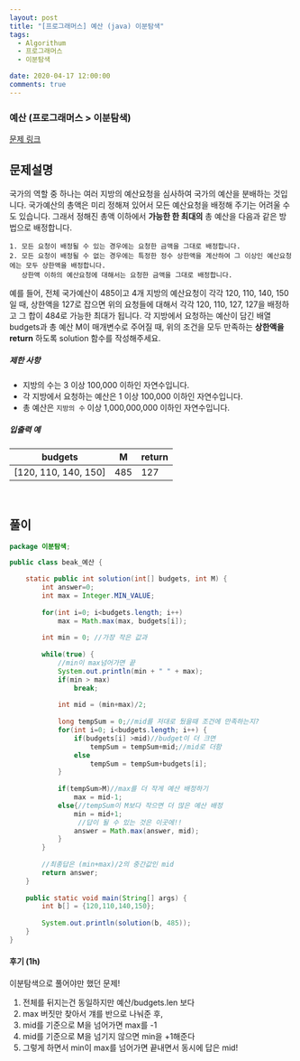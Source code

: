```yaml
---
layout: post
title: "[프로그래머스] 예산 (java) 이분탐색"
tags:
  - Algorithum
  - 프로그래머스
  - 이분탐색

date: 2020-04-17 12:00:00
comments: true
---
```




###   예산 (프로그래머스 > 이분탐색)

[문제 링크](https://programmers.co.kr/learn/courses/30/lessons/43237 )

## 문제설명

국가의 역할 중 하나는 여러 지방의 예산요청을 심사하여 국가의 예산을 분배하는 것입니다. 국가예산의 총액은 미리 정해져 있어서 모든 예산요청을 배정해 주기는 어려울 수도 있습니다. 그래서 정해진 총액 이하에서 **가능한 한 최대의** 총 예산을 다음과 같은 방법으로 배정합니다.

```
1. 모든 요청이 배정될 수 있는 경우에는 요청한 금액을 그대로 배정합니다.
2. 모든 요청이 배정될 수 없는 경우에는 특정한 정수 상한액을 계산하여 그 이상인 예산요청에는 모두 상한액을 배정합니다. 
   상한액 이하의 예산요청에 대해서는 요청한 금액을 그대로 배정합니다. 
```

예를 들어, 전체 국가예산이 485이고 4개 지방의 예산요청이 각각 120, 110, 140, 150일 때, 상한액을 127로 잡으면 위의 요청들에 대해서 각각 120, 110, 127, 127을 배정하고 그 합이 484로 가능한 최대가 됩니다.
각 지방에서 요청하는 예산이 담긴 배열 budgets과 총 예산 M이 매개변수로 주어질 때, 위의 조건을 모두 만족하는 **상한액을 return** 하도록 solution 함수를 작성해주세요.

##### 제한 사항

- 지방의 수는 3 이상 100,000 이하인 자연수입니다.
- 각 지방에서 요청하는 예산은 1 이상 100,000 이하인 자연수입니다.
- 총 예산은 `지방의 수` 이상 1,000,000,000 이하인 자연수입니다.

##### 입출력 예

| budgets              | M    | return |
| -------------------- | ---- | ------ |
| [120, 110, 140, 150] | 485  | 127    |

<br>

## 풀이

```java
package 이분탐색;

public class beak_예산 {

    static public int solution(int[] budgets, int M) {
    	int answer=0;
    	int max = Integer.MIN_VALUE;
    	
    	for(int i=0; i<budgets.length; i++)
    		max = Math.max(max, budgets[i]);
    	
    	int min = 0; //가장 작은 값과
    	
    	while(true) {
    		//min이 max넘어가면 끝
    		System.out.println(min + " " + max);
    		if(min > max)
    			break;
    		
    		int mid = (min+max)/2;
    		
    		long tempSum = 0;//mid를 저대로 뒀을때 조건에 만족하는지?
    		for(int i=0; i<budgets.length; i++) {
    			if(budgets[i] >mid)//budget이 더 크면
    				tempSum = tempSum+mid;//mid로 더함
    			else
    				tempSum = tempSum+budgets[i];
    		}
    		
    		if(tempSum>M)//max를 더 작게 예산 배정하기
    			max = mid-1;
    		else{//tempSum이 M보다 작으면 더 많은 예산 배정
    			min = mid+1;
                 //답이 될 수 있는 것은 이곳에!!
    			answer = Math.max(answer, mid);
    		}
    	}
    	
    	//최종답은 (min+max)/2의 중간값인 mid
    	return answer;
    }
	
	public static void main(String[] args) {
		int b[] = {120,110,140,150};
		
		System.out.println(solution(b, 485));
	}
}

```

#### 후기 (1h)

이분탐색으로 풀어야만 했던 문제!

1. 전체를 뒤지는건 동일하지만 예산/budgets.len 보다
2. max 버짓만 찾아서 걔를 반으로 나눠준 후,
3. mid를 기준으로 M을 넘어가면 max를 -1
4. mid를 기준으로 M을 넘기지 않으면 min을 +1해준다
5. 그렇게 하면서 min이 max를 넘어가면 끝내면서 동시에 답은 mid!